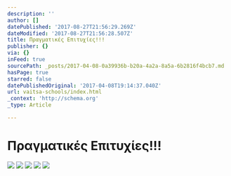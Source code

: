```yaml
---
description: ''
author: []
datePublished: '2017-08-27T21:56:29.269Z'
dateModified: '2017-08-27T21:56:28.507Z'
title: Πραγματικές Επιτυχίες!!!
publisher: {}
via: {}
inFeed: true
sourcePath: _posts/2017-04-08-0a39936b-b20a-4a2a-8a5a-6b2816f4bcb7.md
hasPage: true
starred: false
datePublishedOriginal: '2017-04-08T19:14:37.040Z'
url: vaitsa-schools/index.html
_context: 'http://schema.org'
_type: Article

---
```

# Πραγματικές Επιτυχίες!!!
![](https://the-grid-user-content.s3-us-west-2.amazonaws.com/dbaf51c0-5494-49c6-9537-60e145f945e7.jpg)
![](https://the-grid-user-content.s3-us-west-2.amazonaws.com/484002ef-59fb-4efb-bff8-0f81991cf5b4.jpg)
![](https://the-grid-user-content.s3-us-west-2.amazonaws.com/ac8d4a48-1b5d-439e-84c3-9d6b0980fcaf.jpg)
![](https://the-grid-user-content.s3-us-west-2.amazonaws.com/d7133d42-7924-4613-b097-23f641195e0d.jpg)
![](https://s3-us-west-2.amazonaws.com/the-grid-img/p/40d923bf3d98e56b1be6f7ac0ba877adc292221d.jpg)